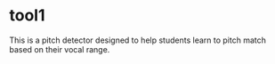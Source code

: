 # tool1
This is a pitch detector designed to help students learn to pitch match based on their vocal range. 
